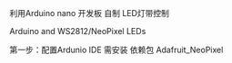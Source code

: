 利用Arduino nano 开发板 自制 LED灯带控制

Arduino  and WS2812/NeoPixel LEDs

第一步：配置Ardunio IDE
  需安装 依赖包 Adafruit_NeoPixel

